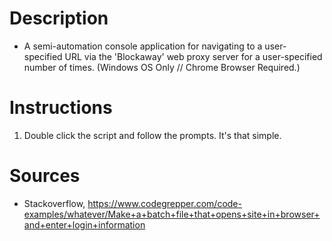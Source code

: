 # Description
* A semi-automation console application for navigating to a user-specified URL via the 'Blockaway' web proxy server for a user-specified number of times. (Windows OS Only // Chrome Browser Required.)

# Instructions
1. Double click the script and follow the prompts. It's that simple.

# Sources
* Stackoverflow, https://www.codegrepper.com/code-examples/whatever/Make+a+batch+file+that+opens+site+in+browser+and+enter+login+information
